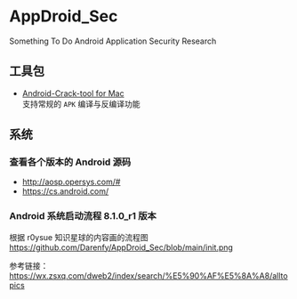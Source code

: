 # AppDroid_Sec
Something To Do Android Application Security Research

## 工具包

- [Android-Crack-tool for Mac](https://github.com/Jermic/Android-Crack-Tool)  
支持常规的 ``APK`` 编译与反编译功能

## 系统

### 查看各个版本的 Android 源码
- http://aosp.opersys.com/#  
- https://cs.android.com/

### Android 系统启动流程 8.1.0_r1 版本
根据 r0ysue 知识星球的内容画的流程图  
https://github.com/Darenfy/AppDroid_Sec/blob/main/init.png

参考链接：https://wx.zsxq.com/dweb2/index/search/%E5%90%AF%E5%8A%A8/alltopics


